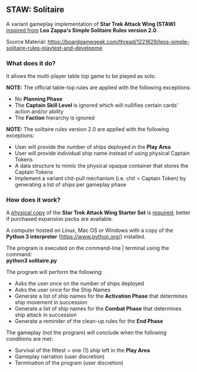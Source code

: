## STAW: Solitaire
A variant gameplay implementation of <b>Star Trek Attack Wing (STAW)</b> <u>inspired from</u> <b>Leo Zappa's Simple Solitaire Rules version 2.0</b>.

Source Material: https://boardgamegeek.com/thread/1221629/leos-simple-solitaire-rules-playtest-and-developme

### What does it do?
It allows the multi-player table top game to be played as solo.

<b>NOTE:</b> The official table-top rules are applied with the following exceptions:
* No <b>Planning Phase</b>
* The <b>Captain Skill Level</b> is ignored which will nullifies certain cards' action and/or ability
* The <b>Faction</b> hierarchy is ignored

<b>NOTE:</b> The solitaire rules version 2.0 are applied with the following exceptions:
* User will provide the number of ships deployed in the <b>Play Area</b>
* User will provide individual ship name instead of using physical Captain Tokens
* A data structure to mimic the physical opaque container that stores the Captain Tokens
* Implement a variant chit-pull mechanism (i.e. chit = Captain Token) by generating a list of ships per gameplay phase

### How does it work?
A <u>physical copy</u> of the <b>Star Trek Attack Wing Starter Set</b> is <u>required</u>; better if purchased expansion packs are available.

A computer hosted on Linux, Mac OS or Windows with a copy of the <b>Python 3 interpreter</b> (https://www.python.org/) installed.

The program is executed on the command-line | terminal using the command:<br>
<b>python3 solitaire.py</b>

The program will perform the following:
* Asks the user once on the number of ships deployed
* Asks the user once for the Ship Names
* Generate a list of ship names for the <b>Activation Phase</b> that determines ship movement in succession
* Generate a list of ship names for the <b>Combat Phase</b> that determines ship attack in succession
* Generate a reminder of the clean-up rules for the <b>End Phase</b>

The gameplay (not the program) will conclude when the following conditions are met:
* Survival of the fittest = one (1) ship left in the <b>Play Area</b>
* Gameplay narration (user discretion)
* Termination of the program (user discretion)

